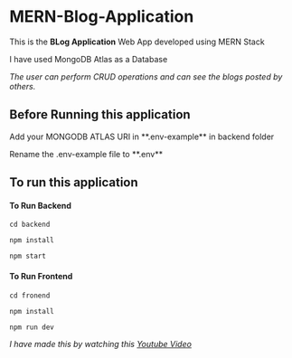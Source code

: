 # MERN-Blog-Application

This is the **BLog Application** Web App developed using MERN Stack

I have used MongoDB Atlas as a Database

*The user can perform CRUD operations and can see the blogs posted by others.*

## Before Running  this application
<p>Add your MONGODB ATLAS URI in **.env-example** in backend folder </p>
<p>Rename the .env-example file to **.env** </p>

## To run this application

#### To Run Backend
`cd backend` <br>

`npm install` <br>

`npm start`

#### To Run Frontend
`cd fronend` <br>

`npm install` <br>

`npm run dev`

*I have made this by watching this [Youtube Video](https://youtu.be/TFGEq5OZgaA)*